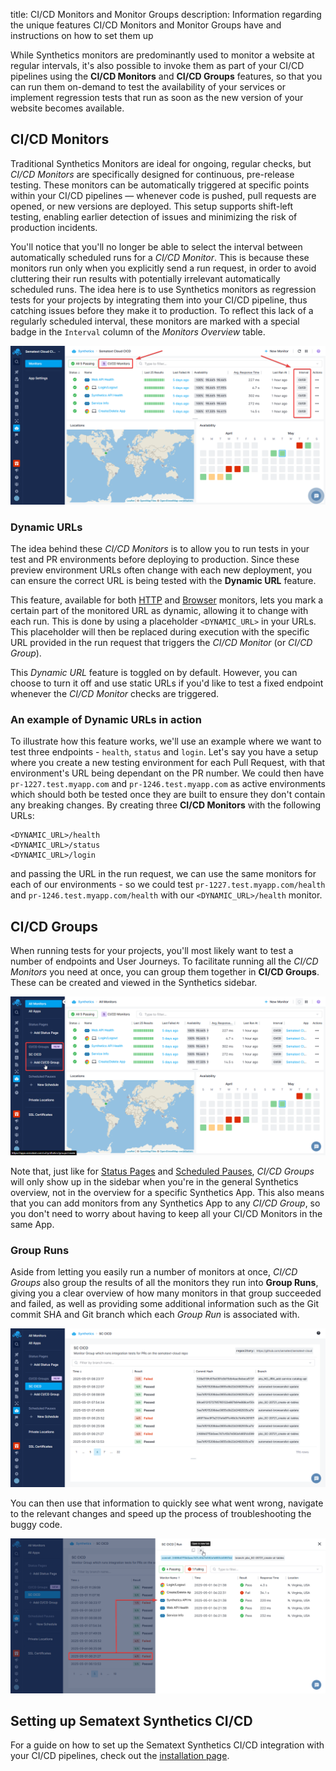 title: CI/CD Monitors and Monitor Groups
description: Information regarding the unique features CI/CD Monitors and Monitor Groups have and instructions on how to set them up

While Synthetics monitors are predominantly used to monitor a website at regular intervals, it's also possible to invoke them as part of your CI/CD pipelines using the **CI/CD Monitors** and **CI/CD Groups** features, so that you can run them on-demand to test the availability of your services or implement regression tests that run as soon as the new version of your website becomes available.



## CI/CD Monitors

Traditional Synthetics Monitors are ideal for ongoing, regular checks, but *CI/CD Monitors* are specifically designed for continuous, pre-release testing. These monitors can be automatically triggered at specific points within your CI/CD pipelines — whenever code is pushed, pull requests are opened, or new versions are deployed. This setup supports shift-left testing, enabling earlier detection of issues and minimizing the risk of production incidents.

You'll notice that you'll no longer be able to select the interval between automatically scheduled runs for a *CI/CD Monitor*. This is because these monitors run only when you explicitly send a run request, in order to avoid cluttering their run results with potentially irrelevant automatically scheduled runs. The idea here is to use Synthetics monitors as regression tests for your projects by integrating them into your CI/CD pipeline, thus catching issues before they make it to production. To reflect this lack of a regularly scheduled interval, these monitors are marked with a special badge in the `Interval` column of the *Monitors Overview* table.

![CI/CD Monitors in the Monitors Overview Table](/docs/images/synthetics/cicd-monitors-overview.png)


### Dynamic URLs

The idea behind these *CI/CD Monitors* is to allow you to run tests in your test and PR environments before deploying to production. Since these preview environment URLs often change with each new deployment, you can ensure the correct URL is being tested with the **Dynamic URL** feature.

This feature, available for both [HTTP](https://sematext.com/docs/synthetics/http-monitor/) and [Browser](https://sematext.com/docs/synthetics/browser-monitor/) monitors, lets you mark a certain part of the monitored URL as dynamic, allowing it to change with each run. This is done by using a placeholder `<DYNAMIC_URL>` in your URLs. This placeholder will then be replaced during execution with the specific URL provided in the run request that triggers the *CI/CD Monitor* (or *CI/CD Group*).

This *Dynamic URL* feature is toggled on by default. However, you can choose to turn it off and use static URLs if you'd like to test a fixed endpoint whenever the *CI/CD Monitor* checks are triggered.


### An example of Dynamic URLs in action

To illustrate how this feature works, we'll use an example where we want to test three endpoints - `health`, `status` and `login`. Let's say you have a setup where you create a new testing environment for each Pull Request, with that environment's URL being dependant on the PR number. We could then have `pr-1227.test.myapp.com` and `pr-1246.test.myapp.com` as active environments which should both be tested once they are built to ensure they don't contain any breaking changes. By creating three **CI/CD Monitors** with the following URLs:
```
<DYNAMIC_URL>/health
<DYNAMIC_URL>/status
<DYNAMIC_URL>/login
```
and passing the URL in the run request, we can use the same monitors for each of our environments - so we could test `pr-1227.test.myapp.com/health` and `pr-1246.test.myapp.com/health` with our `<DYNAMIC_URL>/health` monitor.



## CI/CD Groups

When running tests for your projects, you'll most likely want to test a number of endpoints and User Journeys. To facilitate running all the *CI/CD Monitors* you need at once, you can group them together in **CI/CD Groups**. These can be created and viewed in the Synthetics sidebar.

![CI/CD Groups in the Sidebar](/docs/images/synthetics/cicd-group-sidebar.png)

Note that, just like for [Status Pages](/docs/synthetics/status-pages/) and [Scheduled Pauses](/docs/synthetics/scheduled-pauses/), *CI/CD Groups* will only show up in the sidebar when you're in the general Synthetics overview, not in the overview for a specific Synthetics App. This also means that you can add monitors from any Synthetics App to any *CI/CD Group*, so you don't need to worry about having to keep all your CI/CD Monitors in the same App.


### Group Runs

Aside from letting you easily run a number of monitors at once, *CI/CD Groups* also group the results of all the monitors they run into **Group Runs**, giving you a clear overview of how many monitors in that group succeeded and failed, as well as providing some additional information such as the Git commit SHA and Git branch which each *Group Run* is associated with.

![CI/CD Group Runs Overview](/docs/images/synthetics/cicd-group-run-list.png)

You can then use that information to quickly see what went wrong, navigate to the relevant changes and speed up the process of troubleshooting the buggy code.

![CI/CD Group Run](/docs/images/synthetics/cicd-group-run.png)



## Setting up Sematext Synthetics CI/CD

For a guide on how to set up the Sematext Synthetics CI/CD integration with your CI/CD pipelines, check out the [installation page](/docs/synthetics/ci-cd/ci-cd-installation/).
